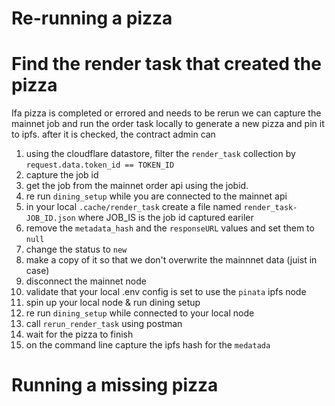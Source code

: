 # Re-running a pizza

# Find the render task that created the pizza

Ifa pizza is completed or errored and needs to be rerun we can capture the mainnet job and run the order task locally to generate a new pizza and pin it to ipfs. after it is checked, the contract admin can

1. using the cloudflare datastore, filter the `render_task` collection by `request.data.token_id == TOKEN_ID`
2. capture the job id
3. get the job from the mainnet order api using the jobid.
4. re run `dining_setup` while you are connected to the mainnet api
5. in your local `.cache/render_task` create a file named `render_task-JOB_ID.json` where JOB_IS is the job id captured eariler
6. remove the `metadata_hash` and the `responseURL` values and set them to `null`
7. change the status to `new`
8. make a copy of it so that we don't overwrite the mainnnet data (juist in case)
9. disconnect the mainnet node
10. validate that your local .env config is set to use the `pinata` ipfs node
11. spin up your local node & run dining setup
12. re run `dining_setup` while connected to your local node
13. call `rerun_render_task` using postman
14. wait for the pizza to finish
15. on the command line capture the ipfs hash for the `medatada`

# Running a missing pizza
